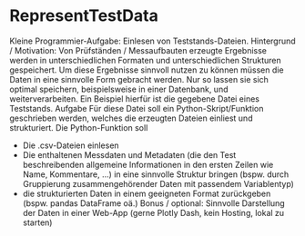 # RepresentTestData 
Kleine Programmier-Aufgabe: Einlesen von Teststands-Dateien.
Hintergrund / Motivation: Von Prüfständen / Messaufbauten erzeugte Ergebnisse werden in unterschiedlichen Formaten und unterschiedlichen Strukturen gespeichert. Um diese Ergebnisse sinnvoll nutzen zu können müssen die Daten in eine sinnvolle Form gebracht werden. Nur so lassen sie sich optimal speichern, beispielsweise in einer Datenbank, und weiterverarbeiten.
Ein Beispiel hierfür ist die gegebene Datei eines Teststands.
Aufgabe Für diese Datei soll ein Python-Skript/Funktion geschrieben werden, welches die erzeugten Dateien einliest und strukturiert.
Die Python-Funktion soll
- Die .csv-Dateien einlesen
- Die enthaltenen Messdaten und Metadaten (die den Test beschreibenden allgemeine Informationen in den ersten Zeilen wie Name, Kommentare, …) in eine sinnvolle Struktur bringen (bspw. durch Gruppierung zusammengehörender Daten mit passendem Variablentyp)
- die strukturierten Daten in einem geeigneten Format zurückgeben (bspw. pandas DataFrame oä.)
Bonus / optional: Sinnvolle Darstellung der Daten in einer Web-App (gerne Plotly Dash, kein Hosting, lokal zu starten)
